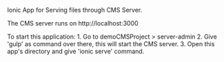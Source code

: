 Ionic App for Serving files through CMS Server.

The CMS server runs on http://localhost:3000

To start this application:
    1. Go to demoCMSProject > server-admin 
    2. Give 'gulp' as command over there, this will start the CMS server.
    3. Open this app's directory and give 'ionic serve' command.